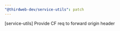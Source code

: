 ```yaml
---
"@thirdweb-dev/service-utils": patch
---
```


[service-utils] Provide CF req to forward origin header
